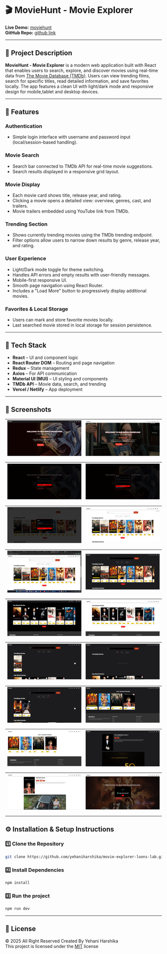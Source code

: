 # 🎬 MovieHunt - Movie Explorer

**Live Demo:** [moviehunt](https://moviehunt-eight.vercel.app/)  
**GitHub Repo:** [github link](https://github.com/yehaniharshika/movie-explorer-loons-lab.git)

---

## 📖 Project Description

**MovieHunt - Movie Explorer** is a modern web application built with React that enables users to search, explore, and discover movies using real-time data from [The Movie Database (TMDb)](https://www.themoviedb.org/). Users can view trending films, search for specific titles, read detailed information, and save favorites locally. The app features a clean UI with light/dark mode and responsive design for mobile,tablet and desktop devices.

---

## 🚀 Features

### Authentication
- Simple login interface with username and password input (local/session-based handling).

### Movie Search
- Search bar connected to TMDb API for real-time movie suggestions.
- Search results displayed in a responsive grid layout.

### Movie Display
- Each movie card shows title, release year, and rating.
- Clicking a movie opens a detailed view: overview, genres, cast, and trailers.
- Movie trailers embedded using YouTube link from TMDb.

### Trending Section
- Shows currently trending movies using the TMDb trending endpoint.
- Filter options allow users to narrow down results by genre, release year, and rating.

### User Experience
- Light/Dark mode toggle for theme switching.
- Handles API errors and empty results with user-friendly messages.
- Mobile-first responsive UI.
- Smooth page navigation using React Router.
- Includes a "Load More" button to progressively display additional movies.

### Favorites & Local Storage
- Users can mark and store favorite movies locally.
- Last searched movie stored in local storage for session persistence.

---

## 🧰 Tech Stack

- **React** – UI and component logic  
- **React Router DOM** – Routing and page navigation  
- **Redux** – State management  
- **Axios** – For API communication  
- **Material UI (MUI)** – UI styling and components  
- **TMDb API** – Movie data, search, and trending  
- **Vercel / Netlify** – App deployment  

---

## 📸 Screenshots


| ![Home Page](src/assets/screenshots/headerBlack.png) | ![Home Page](src/assets/screenshots/headerWhite.png) |
|-------------------------------------------------------|----------------------------------------------------------|


| ![Trending](src/assets/screenshots/loginNotData.png) | ![top rated](src/assets/screenshots/signup.png) |
|-------------------------------------------------------------|----------------------------------------------------------|


| ![Search](src/assets/screenshots/login.png) | ![logout show](src/assets/screenshots/logoutShow.png) |
|-------------------------------------------------------------|------------------------------------------------------------|


| ![Favorites](src/assets/screenshots/trendingWhite.png) | ![light mode](src/assets/screenshots/trendingBlack.png) |
|-------------------------------------------------------------|----------------------------------------------------------|


| ![Top rated black](src/assets/screenshots/topratedBlackMovie.png) | ![Top rated white](src/assets/screenshots/topRatedWhite.png) |
|-------------------------------------------------------------|----------------------------------------------------------|


| ![Filter title](src/assets/screenshots/filterTitle.png) | ![trending action](src/assets/screenshots/trendingAction.png) |
|-------------------------------------------------------------|----------------------------------------------------------|


| ![Filter vote](src/assets/screenshots/filterVote.png) | ![favorite black](src/assets/screenshots/favoriteBlack.png) |
|-------------------------------------------------------------|----------------------------------------------------------|


| ![Favorites white](src/assets/screenshots/favoriteWhite.png) | ![movie detail black](src/assets/screenshots/movieDetailsBlack.png) |
|-------------------------------------------------------------|----------------------------------------------------------|


| ![Movie detail white](src/assets/screenshots/movieDetailsWhite.png) | ![notification](src/assets/screenshots/notification.png) |
|-------------------------------------------------------------|----------------------------------------------------------|

---

## ⚙️ Installation & Setup Instructions

### 1️⃣ Clone the Repository
```sh
git clone https://github.com/yehaniharshika/movie-explorer-loons-lab.git
```

### 2️⃣ Install Dependencies
```sh
npm install
```

### 3️⃣ Run the project
```sh
npm run dev
```

---

## 🪪 License
© 2025 All Right Reserved Created By Yehani Harshika
<br/>
This project is licensed under the [MIT](License.txt) license

